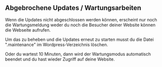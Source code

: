 ## Abgebrochene Updates / Wartungsarbeiten

Wenn die Updates nicht abgeschlossen werden können, erscheint nur noch die Wartungsmeldung weder du noch die Besucher deiner Website können die Webseite aufrufen.

Um das zu beheben und die Updates erneut zu starten musst du die Datei ".maintenance" im Wordpress-Verzeichnis löschen.

Oder du wartest 10 Minuten, dann wird der Wartungsmodus automatisch beendet und du hast wieder Zugriff auf deine Website.
